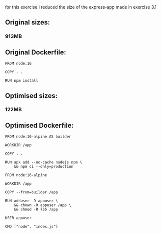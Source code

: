 for this exercise i reduced the size of the express-app made in exercise 3.1

## Original sizes: 
### 913MB

## Original Dockerfile:

    FROM node:16

    COPY . .

    RUN npm install

## Optimised sizes: 
### 122MB

## Optimised Dockerfile: 

    FROM node:16-alpine AS builder

    WORKDIR /app

    COPY . .

    RUN apk add --no-cache nodejs npm \
        && npm ci --only=production 

    FROM node:16-alpine

    WORKDIR /app

    COPY --from=builder /app .

    RUN adduser -D appuser \
        && chown -R appuser /app \
        && chmod -R 755 /app

    USER appuser

    CMD ["node", "index.js"]
